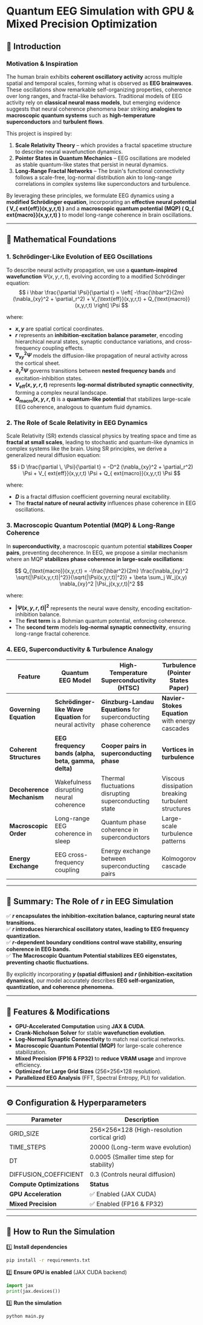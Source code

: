 # Quantum EEG Simulation with GPU & Mixed Precision Optimization

## 📌 Introduction
### **Motivation & Inspiration**
The human brain exhibits **coherent oscillatory activity** across multiple spatial and temporal scales, forming what is observed as **EEG brainwaves**. These oscillations show remarkable self-organizing properties, coherence over long ranges, and fractal-like behaviors. Traditional models of EEG activity rely on **classical neural mass models**, but emerging evidence suggests that neural coherence phenomena bear striking **analogies to macroscopic quantum systems** such as **high-temperature superconductors** and **turbulent flows**.

This project is inspired by:
1. **Scale Relativity Theory** – which provides a fractal spacetime structure to describe neural wavefunction dynamics.
2. **Pointer States in Quantum Mechanics** – EEG oscillations are modeled as stable quantum-like states that persist in neural dynamics.
3. **Long-Range Fractal Networks** – The brain's functional connectivity follows a scale-free, log-normal distribution akin to long-range correlations in complex systems like superconductors and turbulence.

By leveraging these principles, we formulate EEG dynamics using a **modified Schrödinger equation**, incorporating an **effective neural potential \( V_{	ext{eff}}(x,y,r,t) \)** and a **macroscopic quantum potential (MQP) \( Q_{	ext{macro}}(x,y,r,t) \)** to model long-range coherence in brain oscillations.

---
## 🔬 **Mathematical Foundations**
### **1. Schrödinger-Like Evolution of EEG Oscillations**
To describe neural activity propagation, we use a **quantum-inspired wavefunction** $\Psi(x,y,r,t)$, evolving according to a modified Schrödinger equation:
 $$
 i \hbar \frac{\partial \Psi}{\partial t} = \left[ -\frac{\hbar^2}{2m} (\nabla_{xy}^2 + \partial_r^2) + V_{\text{eff}}(x,y,r,t) + Q_{\text{macro}}(x,y,r,t) \right] \Psi
 $$

where:
- **$x, y$** are spatial cortical coordinates.
- **$r$** represents an **inhibition-excitation balance parameter**, encoding hierarchical neural states, synaptic conductance variations, and cross-frequency coupling effects.
- **$\nabla_{xy}^2 \Psi$** models the diffusion-like propagation of neural activity across the cortical sheet.
- **$\partial_r^2 \Psi$** governs transitions between **nested frequency bands** and excitation-inhibition states.
- **$V_{\text{eff}}(x,y,r,t)$** represents **log-normal distributed synaptic connectivity**, forming a complex neural landscape.
- **$Q_{\text{macro}}(x,y,r,t)$** is a **quantum-like potential** that stabilizes large-scale EEG coherence, analogous to quantum fluid dynamics.

### **2. The Role of Scale Relativity in EEG Dynamics**
Scale Relativity (SR) extends classical physics by treating space and time as **fractal at small scales**, leading to stochastic and quantum-like dynamics in complex systems like the brain. Using SR principles, we derive a generalized neural diffusion equation:

$$
 i D \frac{\partial \, \Psi}{\partial t} = -D^2 (\nabla_{xy}^2 + \partial_r^2) \Psi + V_{	ext{eff}}(x,y,r,t) \Psi + Q_{	ext{macro}}(x,y,r,t) \Psi
$$

where:
- **$D$** is a fractal diffusion coefficient governing neural excitability.
- The **fractal nature of neural activity** influences phase coherence in EEG oscillations.

### **3. Macroscopic Quantum Potential (MQP) & Long-Range Coherence**
In **superconductivity**, a macroscopic quantum potential **stabilizes Cooper pairs**, preventing decoherence. In EEG, we propose a similar mechanism where an MQP **stabilizes phase coherence in large-scale oscillations**:

$$
 Q_{\text{macro}}(x,y,r,t) = -\frac{\hbar^2}{2m} \frac{\nabla_{xy}^2 \sqrt{|\Psi(x,y,r,t)|^2}}{\sqrt{|\Psi(x,y,r,t)|^2}} + \beta \sum_j W_j(x,y) \nabla_{xy}^2 |\Psi_j(x,y,r,t)|^2
$$

where:
- **$|\Psi(x,y,r,t)|^2$** represents the neural wave density, encoding excitation-inhibition balance.
- The **first term** is a Bohmian quantum potential, enforcing coherence.
- The **second term** models **log-normal synaptic connectivity**, ensuring long-range fractal coherence.

### **4. EEG, Superconductivity & Turbulence Analogy**
| **Feature** | **Quantum EEG Model** | **High-Temperature Superconductivity (HTSC)** | **Turbulence (Pointer States Paper)** |
|------------|----------------|-------------------------------|-------------------|
| **Governing Equation**  | **Schrödinger-like Wave Equation** for neural activity | **Ginzburg-Landau Equations** for superconducting phase coherence | **Navier-Stokes Equation** with energy cascades |
| **Coherent Structures** | **EEG frequency bands (alpha, beta, gamma, delta)** | **Cooper pairs in superconducting phase** | **Vortices in turbulence** |
| **Decoherence Mechanism** | Wakefulness disrupting neural coherence | Thermal fluctuations disrupting superconducting state | Viscous dissipation breaking turbulent structures |
| **Macroscopic Order** | Long-range EEG coherence in sleep | Quantum phase coherence in superconductors | Large-scale turbulence patterns |
| **Energy Exchange** | EEG cross-frequency coupling | Energy exchange between superconducting pairs | Kolmogorov cascade|

---
## **📌 Summary: The Role of $r$ in EEG Simulation**
✅ **$r$ encapsulates the inhibition-excitation balance, capturing neural state transitions.**  
✅ **$r$ introduces hierarchical oscillatory states, leading to EEG frequency quantization.**  
✅ **$r$-dependent boundary conditions control wave stability, ensuring coherence in EEG bands.**  
✅ **The Macroscopic Quantum Potential stabilizes EEG eigenstates, preventing chaotic fluctuations.**  

By explicitly incorporating **$y$ (spatial diffusion) and $r$ (inhibition-excitation dynamics)**, our model accurately describes **EEG self-organization, quantization, and coherence phenomena.**

---
## 🚀 **Features & Modifications**
- **GPU-Accelerated Computation** using **JAX & CUDA**.
- **Crank-Nicholson Solver** for stable **wavefunction evolution**.
- **Log-Normal Synaptic Connectivity** to match real cortical networks.
- **Macroscopic Quantum Potential (MQP)** for large-scale coherence stabilization.
- **Mixed Precision (FP16 & FP32)** to **reduce VRAM usage** and improve efficiency.
- **Optimized for Large Grid Sizes** (256×256×128 resolution).
- **Parallelized EEG Analysis** (FFT, Spectral Entropy, PLI) for validation.

---
## ⚙️ Configuration & Hyperparameters
| Parameter | Description |
|-----------|-------------|
| GRID_SIZE | 256×256×128 (High-resolution cortical grid) |
| TIME_STEPS | 20000 (Long-term wave evolution) |
| DT | 0.0005 (Smaller time step for stability) |
| DIFFUSION_COEFFICIENT | 0.3 (Controls neural diffusion) |
| **Compute Optimizations** | **Status** |
| **GPU Acceleration** | ✅ Enabled (JAX CUDA) |
| **Mixed Precision** | ✅ Enabled (FP16 & FP32) |

---
## 🔧 **How to Run the Simulation**
1️⃣ **Install dependencies**
```bash
pip install -r requirements.txt
```
2️⃣ **Ensure GPU is enabled** (JAX CUDA backend)
```python
import jax
print(jax.devices())
```
3️⃣ **Run the simulation**
```bash
python main.py
```

